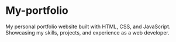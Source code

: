 # My-portfolio
My personal portfolio website built with HTML, CSS, and JavaScript. Showcasing my skills, projects, and experience as a web developer.
